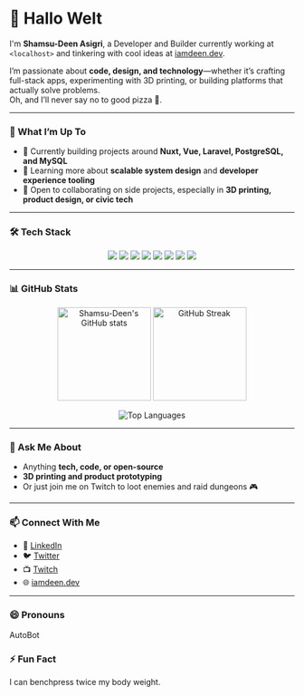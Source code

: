 # 👋 Hallo Welt  

I'm **Shamsu-Deen Asigri**, a Developer and Builder currently working at `<localhost>` and tinkering with cool ideas at [iamdeen.dev](https://iamdeen.dev).  

I’m passionate about **code, design, and technology**—whether it’s crafting full-stack apps, experimenting with 3D printing, or building platforms that actually solve problems.  
Oh, and I’ll never say no to good pizza 🍕.  

---

### 🚀 What I’m Up To
- 🔭 Currently building projects around **Nuxt, Vue, Laravel, PostgreSQL, and MySQL**  
- 🌱 Learning more about **scalable system design** and **developer experience tooling**  
- 👯 Open to collaborating on side projects, especially in **3D printing, product design, or civic tech**  

---

### 🛠 Tech Stack  

<p align="center">
  <img src="https://img.shields.io/badge/Nuxt-002E3B?style=for-the-badge&logo=nuxtdotjs&logoColor=white" />
  <img src="https://img.shields.io/badge/Vue-42b883?style=for-the-badge&logo=vuedotjs&logoColor=white" />
  <img src="https://img.shields.io/badge/Laravel-ff2d20?style=for-the-badge&logo=laravel&logoColor=white" />
  <img src="https://img.shields.io/badge/TailwindCSS-38b2ac?style=for-the-badge&logo=tailwindcss&logoColor=white" />
  <img src="https://img.shields.io/badge/PostgreSQL-316192?style=for-the-badge&logo=postgresql&logoColor=white" />
  <img src="https://img.shields.io/badge/MySQL-4479A1?style=for-the-badge&logo=mysql&logoColor=white" />
  <img src="https://img.shields.io/badge/Figma-000000?style=for-the-badge&logo=figma&logoColor=white" />
  <img src="https://img.shields.io/badge/Notion-000000?style=for-the-badge&logo=notion&logoColor=white" />
</p>

---

### 📊 GitHub Stats  

<p align="center">
  <img src="https://github-readme-stats.vercel.app/api?username=Kraftsman1&show_icons=true&theme=radical" alt="Shamsu-Deen's GitHub stats" height="165" />
  <img src="https://streak-stats.demolab.com?user=Kraftsman1&theme=radical&hide_border=true" alt="GitHub Streak" height="165" />
</p>

<p align="center">
  <img src="https://github-readme-stats.vercel.app/api/top-langs/?username=Kraftsman1&layout=compact&theme=radical" alt="Top Languages" />
</p>

---

### 💬 Ask Me About
- Anything **tech, code, or open-source**  
- **3D printing and product prototyping**  
- Or just join me on Twitch to loot enemies and raid dungeons 🎮  

---

### 📫 Connect With Me 
- 💼 [LinkedIn](https://www.linkedin.com/in/iamdeen/)  
- 🐦 [Twitter](https://twitter.com/the_Spartan_Dev) 
- 📺 [Twitch](https://www.twitch.tv/Kraftsman_1)  
- 🌐 [iamdeen.dev](https://iamdeen.dev)  

---

### 😄 Pronouns  
AutoBot

### ⚡ Fun Fact  
I can benchpress twice my body weight.  
